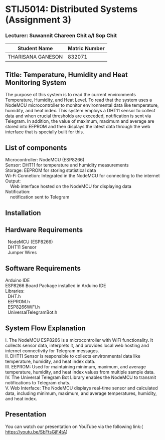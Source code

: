 # STIJ5014: Distributed Systems (Assignment 3)

### Lecturer: Suwannit Chareen Chit a/l Sop Chit

| Student Name              | Matric Number |
|---------------------------|---------------|
| THARISANA GANESON         | 832071        |

## Title: Temperature, Humidity and Heat Monitoring System
The purpose of this system is to read the current environments Temperature, Humidity, and Heat Level. To read that the system uses a NodeMCU microcontroller to monitor environmental data like temperature, humidity, and heat index. 
This system employs a DHT11 sensor to collect data and when crucial thresholds are exceeded, notification is sent via Telegram. In addition, the value of maximum, maximum and average are stored into EEPROM and then displays the 
latest data through the web interface that is specially built for this.

## List of components
Microcontroller: NodeMCU (ESP8266) <br/>
Sensor: DHT11 for temperature and humidity measurements <br/>
Storage: EEPROM for storing statistical data <br/>
Wi-Fi Connetion: Integrated in the NodeMCU for connecting to the internet <br/>
Output: <br/>
&nbsp; &nbsp; Web interface hosted on the NodeMCU for displaying data <br/>
Notification: <br/>
&nbsp; &nbsp; notification sent to Telegram <br/>

## Installation
## Hardware Requirements
&nbsp; NodeMCU (ESP8266) <br/>
&nbsp; DHT11 Sensor <br/>
&nbsp; Jumper Wires <br/>

## Software Requirements
Arduino IDE <br/>
ESP8266 Board Package installed in Arduino IDE <br/>
Libraries: <br/>
&nbsp; DHT.h <br/> 
&nbsp; EEPROM.h <br/>
&nbsp; ESP8266WiFi.h <br/>
&nbsp; UniversalTelegramBot.h <br/>

## System Flow Explanation
I.	The NodeMCU ESP8266 is a microcontroller with WiFi functionality. It collects sensor data, interprets it, and provides local web hosting and internet connectivity for Telegram messages. <br/>
II.	DHT11 Sensor is responsible to collects environmental data like temperature, humidity, and heat index data.<br/>
III.	EEPROM: Used for maintaining minimum, maximum, and average temperature, humidity, and heat index values from multiple sample data. <br/>
IV.	The Universal Telegram Bot Library enables the NodeMCU to transmit notifications to Telegram chats. <br/>
V.	Web Interface: The NodeMCU displays real-time sensor and calculated data, including minimum, maximum, and average temperatures, humidity, and heat index. <br/>

## Presentation
You can watch our presentation on YouTube via the following link:( https://youtu.be/SbFtsGjF4tA)

